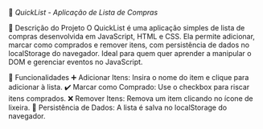 🛒 *QuickList - Aplicação de Lista de Compras*

📜 Descrição do Projeto
O QuickList é uma aplicação simples de lista de compras desenvolvida em JavaScript, HTML e CSS. Ela permite adicionar, marcar como comprados e remover itens, com persistência de dados no localStorage do navegador. Ideal para quem quer aprender a manipular o DOM e gerenciar eventos no JavaScript.

🔧 Funcionalidades
➕ Adicionar Itens: Insira o nome do item e clique para adicionar à lista.
✔️ Marcar como Comprado: Use o checkbox para riscar itens comprados.
❌ Remover Itens: Remova um item clicando no ícone de lixeira.
💾 Persistência de Dados: A lista é salva no localStorage do navegador.
